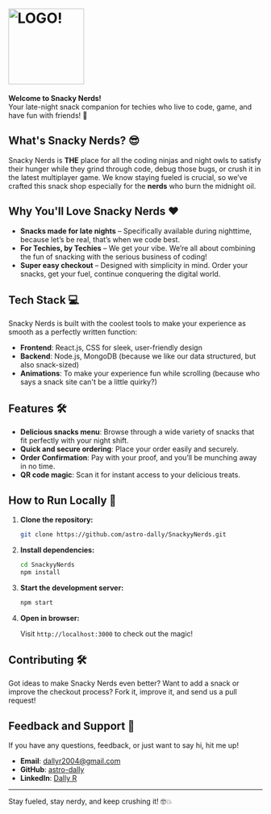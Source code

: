 
# <img src="https://github.com/user-attachments/assets/ba4aeb8d-73be-4670-8385-1217537a17a1" alt="LOGO!" width="150">

**Welcome to Snacky Nerds!**  
Your late-night snack companion for techies who live to code, game, and have fun with friends! 🚀

## What's Snacky Nerds? 😎

Snacky Nerds is **THE** place for all the coding ninjas and night owls to satisfy their hunger while they grind through code, debug those bugs, or crush it in the latest multiplayer game. We know staying fueled is crucial, so we’ve crafted this snack shop especially for the **nerds** who burn the midnight oil.

## Why You'll Love Snacky Nerds ❤️

- **Snacks made for late nights** – Specifically available during nighttime, because let’s be real, that’s when we code best.
- **For Techies, by Techies** – We get your vibe. We’re all about combining the fun of snacking with the serious business of coding!
- **Super easy checkout** – Designed with simplicity in mind. Order your snacks, get your fuel, continue conquering the digital world.

## Tech Stack 💻

Snacky Nerds is built with the coolest tools to make your experience as smooth as a perfectly written function:

- **Frontend**: React.js, CSS for sleek, user-friendly design
- **Backend**: Node.js, MongoDB (because we like our data structured, but also snack-sized)
- **Animations**: To make your experience fun while scrolling (because who says a snack site can't be a little quirky?)

## Features 🛠️

- **Delicious snacks menu**: Browse through a wide variety of snacks that fit perfectly with your night shift.
- **Quick and secure ordering**: Place your order easily and securely.
- **Order Confirmation**: Pay with your proof, and you’ll be munching away in no time.
- **QR code magic**: Scan it for instant access to your delicious treats.

## How to Run Locally 🚀

1. **Clone the repository:**

    ```bash
    git clone https://github.com/astro-dally/SnackyyNerds.git
    ```

2. **Install dependencies:**

    ```bash
    cd SnackyyNerds
    npm install
    ```

3. **Start the development server:**

    ```bash
    npm start
    ```

4. **Open in browser:**

    Visit `http://localhost:3000` to check out the magic!

## Contributing 🛠️

Got ideas to make Snacky Nerds even better? Want to add a snack or improve the checkout process? Fork it, improve it, and send us a pull request!

## Feedback and Support 💬

If you have any questions, feedback, or just want to say hi, hit me up!  
- **Email**: [dallyr2004@gmail.com](mailto:dallyr2004@gmail.com)
- **GitHub**: [astro-dally](https://github.com/astro-dally)
- **LinkedIn**: [Dally R](https://www.linkedin.com/in/dally-r-astro6/)

---

Stay fueled, stay nerdy, and keep crushing it! 🤓💥


